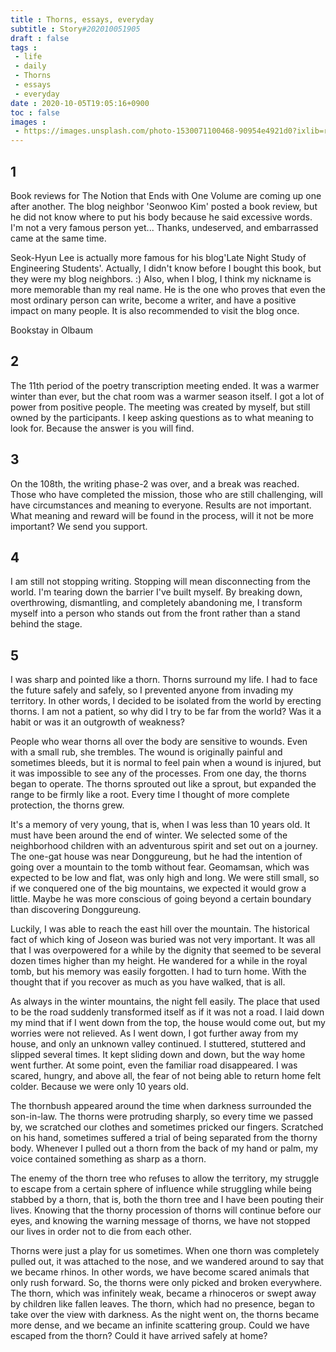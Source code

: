 ```yaml
---
title : Thorns, essays, everyday
subtitle : Story#202010051905
draft : false
tags :
 - life
 - daily
 - Thorns
 - essays
 - everyday
date : 2020-10-05T19:05:16+0900
toc : false
images : 
 - https://images.unsplash.com/photo-1530071100468-90954e4921d0?ixlib=rb-1.2.1&q=80&fm=jpg&crop=entropy&cs=tinysrgb&w=1080&fit=max&ixid=eyJhcHBfaWQiOjE1NTU0OX0
---
```

## 1  

Book reviews for The Notion that Ends with One Volume are coming up one after another. The blog neighbor 'Seonwoo Kim' posted a book review, but he did not know where to put his body because he said excessive words. I'm not a very famous person yet... Thanks, undeserved, and embarrassed came at the same time.  

Seok-Hyun Lee is actually more famous for his blog'Late Night Study of Engineering Students'. Actually, I didn't know before I bought this book, but they were my blog neighbors. :) Also, when I blog, I think my nickname is more memorable than my real name. He is the one who proves that even the most ordinary person can write, become a writer, and have a positive impact on many people. It is also recommended to visit the blog once.  

Bookstay in Olbaum  

## 2  

The 11th period of the poetry transcription meeting ended. It was a warmer winter than ever, but the chat room was a warmer season itself. I got a lot of power from positive people. The meeting was created by myself, but still owned by the participants. I keep asking questions as to what meaning to look for. Because the answer is you will find.  

## 3  

On the 108th, the writing phase-2 was over, and a break was reached. Those who have completed the mission, those who are still challenging, will have circumstances and meaning to everyone. Results are not important. What meaning and reward will be found in the process, will it not be more important? We send you support.  

## 4  

I am still not stopping writing. Stopping will mean disconnecting from the world. I'm tearing down the barrier I've built myself. By breaking down, overthrowing, dismantling, and completely abandoning me, I transform myself into a person who stands out from the front rather than a stand behind the stage.  

## 5  

I was sharp and pointed like a thorn. Thorns surround my life. I had to face the future safely and safely, so I prevented anyone from invading my territory. In other words, I decided to be isolated from the world by erecting thorns. I am not a patient, so why did I try to be far from the world? Was it a habit or was it an outgrowth of weakness?  

People who wear thorns all over the body are sensitive to wounds. Even with a small rub, she trembles. The wound is originally painful and sometimes bleeds, but it is normal to feel pain when a wound is injured, but it was impossible to see any of the processes. From one day, the thorns began to operate. The thorns sprouted out like a sprout, but expanded the range to be firmly like a root. Every time I thought of more complete protection, the thorns grew.  

It's a memory of very young, that is, when I was less than 10 years old. It must have been around the end of winter. We selected some of the neighborhood children with an adventurous spirit and set out on a journey. The one-gat house was near Donggureung, but he had the intention of going over a mountain to the tomb without fear. Geomamsan, which was expected to be low and flat, was only high and long. We were still small, so if we conquered one of the big mountains, we expected it would grow a little. Maybe he was more conscious of going beyond a certain boundary than discovering Donggureung.  

Luckily, I was able to reach the east hill over the mountain. The historical fact of which king of Joseon was buried was not very important. It was all that I was overpowered for a while by the dignity that seemed to be several dozen times higher than my height. He wandered for a while in the royal tomb, but his memory was easily forgotten. I had to turn home. With the thought that if you recover as much as you have walked, that is all.  

As always in the winter mountains, the night fell easily. The place that used to be the road suddenly transformed itself as if it was not a road. I laid down my mind that if I went down from the top, the house would come out, but my worries were not relieved. As I went down, I got further away from my house, and only an unknown valley continued. I stuttered, stuttered and slipped several times. It kept sliding down and down, but the way home went further. At some point, even the familiar road disappeared. I was scared, hungry, and above all, the fear of not being able to return home felt colder. Because we were only 10 years old.  

The thornbush appeared around the time when darkness surrounded the son-in-law. The thorns were protruding sharply, so every time we passed by, we scratched our clothes and sometimes pricked our fingers. Scratched on his hand, sometimes suffered a trial of being separated from the thorny body. Whenever I pulled out a thorn from the back of my hand or palm, my voice contained something as sharp as a thorn.  

The enemy of the thorn tree who refuses to allow the territory, my struggle to escape from a certain sphere of influence while struggling while being stabbed by a thorn, that is, both the thorn tree and I have been pouting their lives. Knowing that the thorny procession of thorns will continue before our eyes, and knowing the warning message of thorns, we have not stopped our lives in order not to die from each other.  

Thorns were just a play for us sometimes. When one thorn was completely pulled out, it was attached to the nose, and we wandered around to say that we became rhinos. In other words, we have become scared animals that only rush forward. So, the thorns were only picked and broken everywhere. The thorn, which was infinitely weak, became a rhinoceros or swept away by children like fallen leaves. The thorn, which had no presence, began to take over the view with darkness. As the night went on, the thorns became more dense, and we became an infinite scattering group. Could we have escaped from the thorn? Could it have arrived safely at home?  